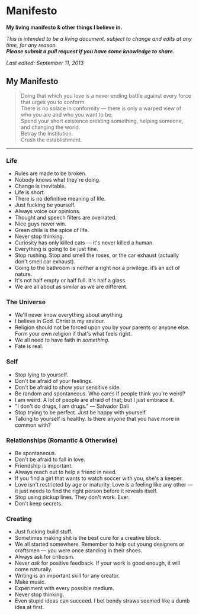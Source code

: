 # Manifesto
**My living manifesto & other things I believe in.**

*This is intended to be a living document, subject to change and edits at any time, for any reason.*  
***Please submit a pull request if you have some knowledge to share.***

*Last edited: September 11, 2013*

## My Manifesto
> Doing that which you love is a never ending battle against every force that urges you to conform.  
There is no solace in conformity — there is only a warped view of who you are and who you want to be.  
Spend your short existence creating something, helping someone, and changing the world.  
Betray the Institution.  
Crush the establishment.  
  
  
***

### Life
* Rules are made to be broken.
* Nobody knows what they're doing.
* Change is inevitable.
* Life is short.
* There is no definitive meaning of life.
* Just fucking be yourself.
* Always voice our opinions.
* Thought and speech filters are overrated.
* Nice guys never win.
* Green chile is the spice of life.
* Never stop thinking.
* Curiosity has only killed cats — it's never killed a human.
* Everything is going to be just fine.
* Stop rushing. Stop and smell the roses, or the car exhaust (actually don't smell car exhaust).
* Going to the bathroom is neither a right nor a privilege. it’s an act of nature.
* It's not half empty or half full. It's half a glass.
* We are all about as similar as we are different.

### The Universe
* We'll never know everything about anything.
* I believe in God. Christ is my saviour.
* Religion should not be forced upon you by your parents or anyone else. Form your own religion if that's what feels right.
* We all need to have faith in *something*.
* Fate is real.

### Self
* Stop lying to yourself.
* Don't be afraid of your feelings.
* Don't be afraid to show your sensitive side.
* Be random and spontaneous. Who cares if people think you're weird?
* I am weird. A lot of people are afraid of that; but I just embrace it.
* "I don't do drugs, I am drugs." — Salvador Dali
* Stop trying to be perfect. Just be happy with yourself.
* Talking to yourself is healthy. Is there anyone that you have more in common with?

### Relationships (Romantic & Otherwise)
* Be spontaneous.
* Don't be afraid to fall in love.
* Friendship is important.
* Always reach out to help a friend in need.
* If you find a girl that wants to watch soccer with you, she's a keeper.
* Love isn't restricted by age or maturity. Love is a feeling like any other — it just needs to find the right person before it reveals itself.
* Stop using pickup lines. They don't work. Ever.
* Don't keep secrets.

### Creating
* Just fucking build stuff.
* Sometimes making shit is the best cure for a creative block.
* We all started somewhere. Remember to help out young designers or craftsmen — you were once standing in their shoes.
* Always ask for criticism.
* Never *ask* for positive feedback. If your work is good enough, it will come naturally.
* Writing is an important skill for any creator.
* Make music.
* Experiment with every possible medium.
* Never stop thinking.
* Even stupid ideas can succeed. I bet bendy straws seemed like a dumb idea at first.
